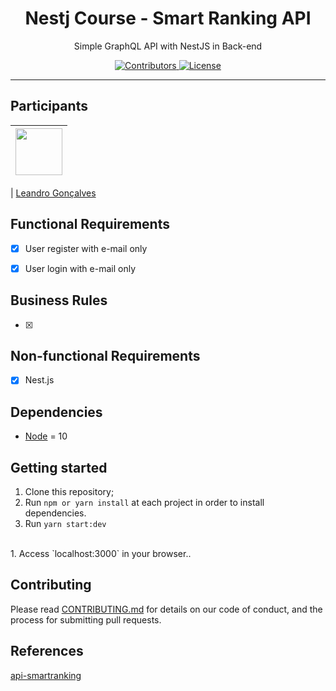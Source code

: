 <h1 align="center">
Nestj Course - Smart Ranking API
</h1>

<p align="center">Simple GraphQL API with NestJS in Back-end</p>

<p align="center">
  <a href="https://github.com/leandrogoncalves/nestjs_smartranking_api/graphs/contributors">
    <img src="https://img.shields.io/github/contributors/leandrogoncalves/nestjs_smartranking_api?color=%237159c1&logoColor=%237159c1&style=flat" alt="Contributors">
  </a>
  <a href="https://opensource.org/licenses/MIT">
    <img src="https://img.shields.io/github/license/leandrogoncalves/nestjs_smartranking_api?color=%237159c1&logo=mit" alt="License">
  </a>
</p>

<hr>

## Participants

| [<img src="https://avatars3.githubusercontent.com/u/12039813?s=460&u=78af286aeb7f9d808dc21635e331d0ecdb08e8a7&v=4" width="75px;"/>](https://github.com/leandrogoncalves) |
| :------------------------------------------------------------------------------------------------------------------------: |


| [Leandro Gonçalves](https://github.com/leandrogoncalves)

## Functional Requirements

- [x] User register with e-mail only
- [x] User login with e-mail only


## Business Rules

- [x] 

## Non-functional Requirements

- [x] Nest.js

## Dependencies

- [Node](https://nodejs.org/en/) = 10

## Getting started

1. Clone this repository;<br />
2. Run `npm or yarn install` at each project in order to install dependencies.<br />
3. Run `yarn start:dev`
<br />
1. Access `localhost:3000` in your browser..<br />

## Contributing

Please read [CONTRIBUTING.md](CONTRIBUTING.md) for details on our code of conduct, and the process for submitting pull requests.

## References 

[api-smartranking](https://gitlab.com/dfs-treinamentos/smart-ranking/api-smartranking-backend/-/tree/aula-1)
